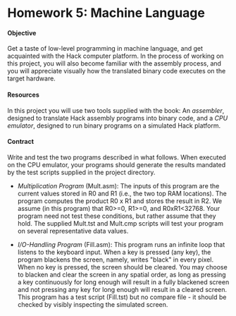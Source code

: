 # Homework 5: Machine Language

#### Objective
Get a taste of low-level programming in machine language, and get acquainted
with the Hack computer platform. In the process of working on this project, you
will also become familiar with the assembly process, and you will appreciate
visually how the translated binary code executes on the target hardware.

#### Resources
In this project you will use two tools supplied with the book: An _assembler_,
designed to translate Hack assembly programs into binary code, and a _CPU
emulator_, designed to run binary programs on a simulated Hack platform.

#### Contract
Write and test the two programs described in what follows. When executed on the
CPU emulator, your programs should generate the results mandated by the test
scripts supplied in the project directory.

- _Multiplication Program_ (Mult.asm):
The inputs of this program are the current values stored in R0 and R1 (i.e., the
two top RAM locations). The program computes the product R0 x R1 and stores the
result in R2. We assume (in this program) that R0>=0, R1>=0, and R0xR1<32768.
Your program need not test these conditions, but rather assume that they hold.
The supplied Mult.tst and Mult.cmp scripts will test your program on several
representative data values.

- _I/O-Handling Program_ (Fill.asm):
This program runs an infinite loop that listens to the keyboard input. When a
key is pressed (any key), the program blackens the screen, namely, writes
"black" in every pixel. When no key is pressed, the screen should be cleared.
You may choose to blacken and clear the screen in any spatial order, as long as
pressing a key continuously for long enough will result in a fully blackened
screen and not pressing any key for long enough will result in a cleared screen.
This program has a test script (Fill.tst) but no compare file - it should be
checked by visibly inspecting the simulated screen.
